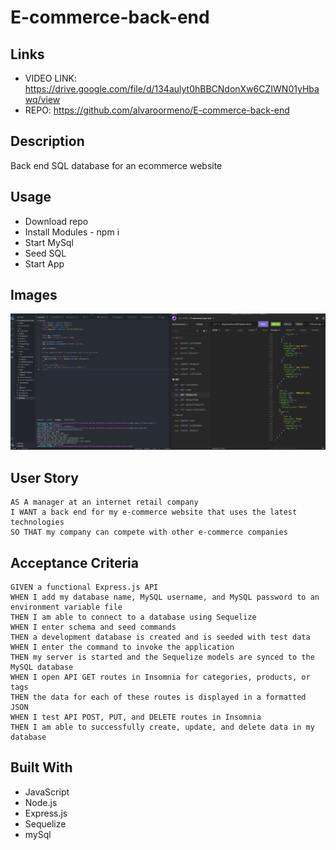 # E-commerce-back-end

## Links
- VIDEO LINK: https://drive.google.com/file/d/134aulyt0hBBCNdonXw6CZIWN01yHbawq/view
- REPO: https://github.com/alvaroormeno/E-commerce-back-end

## Description
Back end SQL database for an ecommerce website

## Usage
- Download repo
- Install Modules - npm i
- Start MySql
- Seed SQL
- Start App

## Images
![App with final render](./assets/Screenshot.png)

## User Story
```
AS A manager at an internet retail company
I WANT a back end for my e-commerce website that uses the latest technologies
SO THAT my company can compete with other e-commerce companies
```

## Acceptance Criteria
```
GIVEN a functional Express.js API
WHEN I add my database name, MySQL username, and MySQL password to an environment variable file
THEN I am able to connect to a database using Sequelize
WHEN I enter schema and seed commands
THEN a development database is created and is seeded with test data
WHEN I enter the command to invoke the application
THEN my server is started and the Sequelize models are synced to the MySQL database
WHEN I open API GET routes in Insomnia for categories, products, or tags
THEN the data for each of these routes is displayed in a formatted JSON
WHEN I test API POST, PUT, and DELETE routes in Insomnia
THEN I am able to successfully create, update, and delete data in my database
```
## Built With

- JavaScript
- Node.js
- Express.js
- Sequelize
- mySql